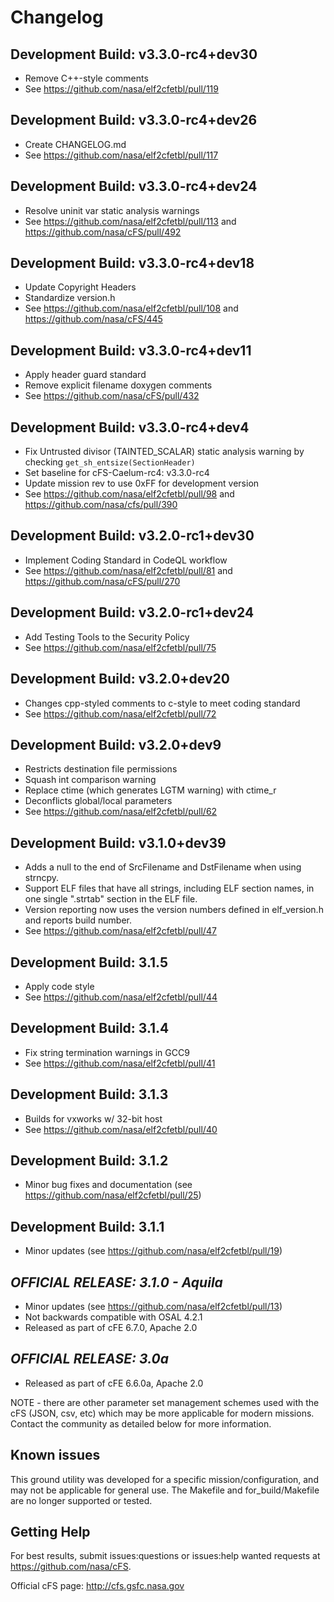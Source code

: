 # Changelog

## Development Build: v3.3.0-rc4+dev30
- Remove C++-style comments
- See <https://github.com/nasa/elf2cfetbl/pull/119>

## Development Build: v3.3.0-rc4+dev26
- Create CHANGELOG.md
- See <https://github.com/nasa/elf2cfetbl/pull/117>

## Development Build: v3.3.0-rc4+dev24

- Resolve uninit var static analysis warnings
- See <https://github.com/nasa/elf2cfetbl/pull/113> and <https://github.com/nasa/cFS/pull/492> 

## Development Build: v3.3.0-rc4+dev18

- Update Copyright Headers
- Standardize version.h 
- See <https://github.com/nasa/elf2cfetbl/pull/108> and <https://github.com/nasa/cFS/445>

## Development Build: v3.3.0-rc4+dev11

- Apply header guard standard 
- Remove explicit filename doxygen comments
- See <https://github.com/nasa/cFS/pull/432>

## Development Build: v3.3.0-rc4+dev4

- Fix Untrusted divisor (TAINTED_SCALAR) static analysis warning by checking `get_sh_entsize(SectionHeader)`
- Set baseline for cFS-Caelum-rc4: v3.3.0-rc4
- Update mission rev to use 0xFF for development version
- See <https://github.com/nasa/elf2cfetbl/pull/98> and <https://github.com/nasa/cfs/pull/390>

## Development Build: v3.2.0-rc1+dev30

-  Implement Coding Standard in CodeQL workflow
- See <https://github.com/nasa/elf2cfetbl/pull/81> and <https://github.com/nasa/cFS/pull/270>

## Development Build: v3.2.0-rc1+dev24

- Add Testing Tools to the Security Policy
- See <https://github.com/nasa/elf2cfetbl/pull/75>

## Development Build: v3.2.0+dev20

- Changes cpp-styled comments to c-style to meet coding standard
- See <https://github.com/nasa/elf2cfetbl/pull/72>

## Development Build: v3.2.0+dev9

- Restricts destination file permissions
- Squash int comparison warning
- Replace ctime (which generates LGTM warning) with ctime_r
- Deconflicts global/local parameters
- See <https://github.com/nasa/elf2cfetbl/pull/62>

## Development Build: v3.1.0+dev39

- Adds a null to the end of SrcFilename and DstFilename when using strncpy.
- Support ELF files that have all strings, including ELF section names, in one single ".strtab" section in the ELF file.
- Version reporting now uses the version numbers defined in elf_version.h and reports build number.
- See  <https://github.com/nasa/elf2cfetbl/pull/47>

## Development Build: 3.1.5

- Apply code style
- See <https://github.com/nasa/elf2cfetbl/pull/44>

## Development Build: 3.1.4

- Fix string termination warnings in GCC9
- See <https://github.com/nasa/elf2cfetbl/pull/41>

## Development Build: 3.1.3

- Builds for vxworks w/ 32-bit host
- See <https://github.com/nasa/elf2cfetbl/pull/40>

## Development Build: 3.1.2

- Minor bug fixes and documentation (see <https://github.com/nasa/elf2cfetbl/pull/25>)

## Development Build: 3.1.1

- Minor updates (see <https://github.com/nasa/elf2cfetbl/pull/19>)

## **_OFFICIAL RELEASE: 3.1.0 - Aquila_**

- Minor updates (see <https://github.com/nasa/elf2cfetbl/pull/13>)
- Not backwards compatible with OSAL 4.2.1
- Released as part of cFE 6.7.0, Apache 2.0

## **_OFFICIAL RELEASE: 3.0a_**

- Released as part of cFE 6.6.0a, Apache 2.0

NOTE - there are other parameter set management schemes used with the cFS (JSON, csv, etc) which may be more applicable for modern missions. Contact the community as detailed below for more information.

## Known issues

This ground utility was developed for a specific mission/configuration, and may not be applicable for general use. The Makefile and for_build/Makefile are no longer supported or tested.

## Getting Help

For best results, submit issues:questions or issues:help wanted requests at <https://github.com/nasa/cFS>.

Official cFS page: <http://cfs.gsfc.nasa.gov>

